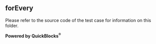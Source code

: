 ## forEvery

Please refer to the source code of the test case for information on this folder.

**Powered by QuickBlocks<sup>&reg;</sup>**

